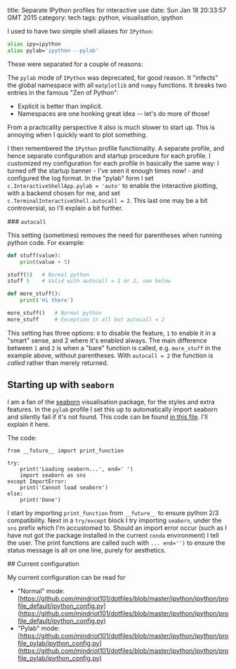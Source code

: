 title: Separate IPython profiles for interactive use
date: Sun Jan 18 20:33:57 GMT 2015
category: tech
tags: python, visualisation, ipython

I used to have two simple shell aliases for `IPython`:

``` sh
alias ipy=ipython
alias pylab='ipython --pylab'
```

These were separated for a couple of reasons:

The `pylab` mode of `IPython` was deprecated, for good reason. It "infects" the global namespace with all `matplotlib` and `numpy` functions. It breaks two entries in the famous "Zen of Python":

* Explicit is better than implicit.
* Namespaces are one honking great idea -- let's do more of those!

From a practicality perspective it also is much slower to start up. This is annoying when I quickly want to plot something.

I then remembered the `IPython` profile functionality. A separate profile, and hence separate configuration and startup procedure for each profile. I customized my configuration for each profile in basically the same way: I turned off the startup banner - I've seen it enough times now! - and configured the log format. In the "pylab" form I set `c.InteractiveShellApp.pylab = 'auto'` to enable the interactive plotting, with a backend chosen for me, and set `c.TerminalInteractiveShell.autocall = 2`. This last one may be a bit controversial, so I'll explain a bit further.

### `autocall`

This setting (sometimes) removes the need for parentheses when running python code. For example:

``` python
def stuff(value):
    print(value + 5)

stuff(5)   # Normal python
stuff 5    # Valid with autocall = 1 or 2, see below

def more_stuff():
    print('Hi there')

more_stuff()   # Normal python
more_stuff     # Exception in all but autocall = 2
```

This setting has three options: `0` to disable the feature, `1` to enable it in a "smart" sense, and 2 where it's enabled always. The main difference between `1` and `2` is when a "bare" function is called, e.g. `more_stuff` in the example above, without parentheses. With `autocall = 2` the function is *called* rather than merely returned.

## Starting up with `seaborn`

I am a fan of the [seaborn](https://stanford.edu/~mwaskom/software/seaborn/) visualisation package, for the styles and extra features. In the `pylab` profile I set this up to automatically import seaborn and silently fail if it's not found. This code can be found [in this file](https://github.com/mindriot101/dotfiles/blob/master/ipython/ipython/profile_pylab/startup/00-with-seaborn.py). I'll explain it here.

The code:

```
from __future__ import print_function

try:
    print('Loading seaborn...', end=' ')
    import seaborn as sns
except ImportError:
    print('Cannot load seaborn')
else:
    print('Done')
```

I start by importing `print_function` from `__future__` to ensure python 2/3 compatibility. Next in a `try/except` block I try importing `seaborn`, under the `sns` prefix which I'm accustomed to. Should an import error occur (such as I have not got the package installed in the current `conda` environment) I tell the user. The print functions are called such with `... end='')` to ensure the status message is all on one line, purely for aesthetics.

## Current configuration

My current configuration can be read for

* "Normal" mode: [https://github.com/mindriot101/dotfiles/blob/master/ipython/ipython/profile_default/ipython_config.py](https://github.com/mindriot101/dotfiles/blob/master/ipython/ipython/profile_default/ipython_config.py)
* "Pylab" mode: [https://github.com/mindriot101/dotfiles/blob/master/ipython/ipython/profile_pylab/ipython_config.py](https://github.com/mindriot101/dotfiles/blob/master/ipython/ipython/profile_pylab/ipython_config.py)
